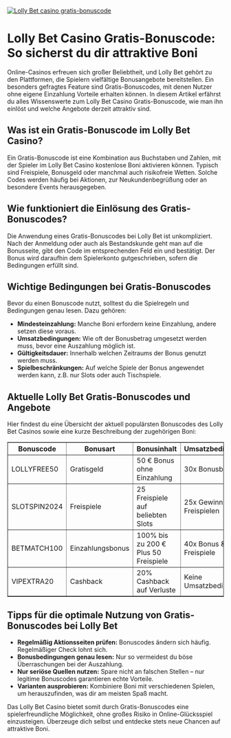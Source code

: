 [![Lolly Bet casino gratis-bonuscode](https://123-caf.pages.dev/gitsignup.png)](https://vrmoo.ru/Bt82HjjY)

<h1>Lolly Bet Casino Gratis-Bonuscode: So sicherst du dir attraktive Boni</h1>  <p>Online-Casinos erfreuen sich großer Beliebtheit, und Lolly Bet gehört zu den Plattformen, die Spielern vielfältige Bonusangebote bereitstellen. Ein besonders gefragtes Feature sind Gratis-Bonuscodes, mit denen Nutzer ohne eigene Einzahlung Vorteile erhalten können. In diesem Artikel erfährst du alles Wissenswerte zum Lolly Bet Casino Gratis-Bonuscode, wie man ihn einlöst und welche Angebote derzeit attraktiv sind.</p>  <h2>Was ist ein Gratis-Bonuscode im Lolly Bet Casino?</h2>  <p>Ein Gratis-Bonuscode ist eine Kombination aus Buchstaben und Zahlen, mit der Spieler im Lolly Bet Casino kostenlose Boni aktivieren können. Typisch sind Freispiele, Bonusgeld oder manchmal auch risikofreie Wetten. Solche Codes werden häufig bei Aktionen, zur Neukundenbegrüßung oder an besondere Events herausgegeben.</p>  <h2>Wie funktioniert die Einlösung des Gratis-Bonuscodes?</h2>  <p>Die Anwendung eines Gratis-Bonuscodes bei Lolly Bet ist unkompliziert. Nach der Anmeldung oder auch als Bestandskunde geht man auf die Bonusseite, gibt den Code im entsprechenden Feld ein und bestätigt. Der Bonus wird daraufhin dem Spielerkonto gutgeschrieben, sofern die Bedingungen erfüllt sind.</p>  <h2>Wichtige Bedingungen bei Gratis-Bonuscodes</h2>  <p>Bevor du einen Bonuscode nutzt, solltest du die Spielregeln und Bedingungen genau lesen. Dazu gehören:</p>  <ul>   <li><strong>Mindesteinzahlung:</strong> Manche Boni erfordern keine Einzahlung, andere setzen diese voraus.</li>   <li><strong>Umsatzbedingungen:</strong> Wie oft der Bonusbetrag umgesetzt werden muss, bevor eine Auszahlung möglich ist.</li>   <li><strong>Gültigkeitsdauer:</strong> Innerhalb welchen Zeitraums der Bonus genutzt werden muss.</li>   <li><strong>Spielbeschränkungen:</strong> Auf welche Spiele der Bonus angewendet werden kann, z.B. nur Slots oder auch Tischspiele.</li> </ul>  <h2>Aktuelle Lolly Bet Gratis-Bonuscodes und Angebote</h2>  <p>Hier findest du eine Übersicht der aktuell populärsten Bonuscodes des Lolly Bet Casinos sowie eine kurze Beschreibung der zugehörigen Boni:</p>  <table border="1" cellpadding="8" cellspacing="0" style="border-collapse: collapse; width: 100%;">   <thead>     <tr>       <th>Bonuscode</th>       <th>Bonusart</th>       <th>Bonusinhalt</th>       <th>Umsatzbedingungen</th>       <th>Gültigkeit</th>     </tr>   </thead>   <tbody>     <tr>       <td>LOLLYFREE50</td>       <td>Gratisgeld</td>       <td>50 € Bonus ohne Einzahlung</td>       <td>30x Bonusbetrag</td>       <td>7 Tage</td>     </tr>     <tr>       <td>SLOTSPIN2024</td>       <td>Freispiele</td>       <td>25 Freispiele auf beliebten Slots</td>       <td>25x Gewinn aus Freispielen</td>       <td>14 Tage</td>     </tr>     <tr>       <td>BETMATCH100</td>       <td>Einzahlungsbonus</td>       <td>100% bis zu 200 € Plus 50 Freispiele</td>       <td>40x Bonus & Freispiele</td>       <td>30 Tage</td>     </tr>     <tr>       <td>VIPEXTRA20</td>       <td>Cashback</td>       <td>20% Cashback auf Verluste</td>       <td>Keine Umsatzbedingungen</td>       <td>Monatlich</td>     </tr>   </tbody> </table>  <h2>Tipps für die optimale Nutzung von Gratis-Bonuscodes bei Lolly Bet</h2>  <ul>   <li><strong>Regelmäßig Aktionsseiten prüfen:</strong> Bonuscodes ändern sich häufig. Regelmäßiger Check lohnt sich.</li>   <li><strong>Bonusbedingungen genau lesen:</strong> Nur so vermeidest du böse Überraschungen bei der Auszahlung.</li>   <li><strong>Nur seriöse Quellen nutzen:</strong> Spare nicht an falschen Stellen – nur legitime Bonuscodes garantieren echte Vorteile.</li>   <li><strong>Varianten ausprobieren:</strong> Kombiniere Boni mit verschiedenen Spielen, um herauszufinden, was dir am meisten Spaß macht.</li> </ul>  <p>Das Lolly Bet Casino bietet somit durch Gratis-Bonuscodes eine spielerfreundliche Möglichkeit, ohne großes Risiko in Online-Glücksspiel einzusteigen. Überzeuge dich selbst und entdecke stets neue Chancen auf attraktive Boni.</p>